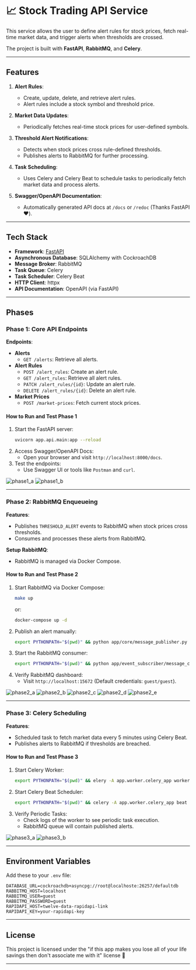 # 📈 Stock Trading API Service

This service allows the user to define alert rules for stock prices, fetch real-time market data, and trigger alerts when thresholds are crossed.

The project is built with **FastAPI**, **RabbitMQ**, and **Celery**.

---

## **Features**

1. **Alert Rules**:
   - Create, update, delete, and retrieve alert rules.
   - Alert rules include a stock symbol and threshold price.

2. **Market Data Updates**:
   - Periodically fetches real-time stock prices for user-defined symbols.

3. **Threshold Alert Notifications**:
   - Detects when stock prices cross rule-defined thresholds.
   - Publishes alerts to RabbitMQ for further processing.

4. **Task Scheduling**:
   - Uses Celery and Celery Beat to schedule tasks to periodically fetch market data and process alerts.

5. **Swagger/OpenAPI Documentation**:
   - Automatically generated API docs at `/docs` or `/redoc` (Thanks FastAPI ❤️).

---

## **Tech Stack**

- **Framework**: [FastAPI](https://fastapi.tiangolo.com/)
- **Asynchronous Database**: SQLAlchemy with CockroachDB
- **Message Broker**: RabbitMQ
- **Task Queue**: Celery
- **Task Scheduler**: Celery Beat
- **HTTP Client**: httpx
- **API Documentation**: OpenAPI (via FastAPI)

---

## **Phases**

### **Phase 1: Core API Endpoints**

**Endpoints**:
- **Alerts**
  - `GET /alerts`: Retrieve all alerts.
- **Alert Rules**
  - `POST /alert_rules`: Create an alert rule.
  - `GET /alert_rules`: Retrieve all alert rules.
  - `PATCH /alert_rules/{id}`: Update an alert rule.
  - `DELETE /alert_rules/{id}`: Delete an alert rule.
- **Market Prices**
  - `POST /market-prices`: Fetch current stock prices.

#### **How to Run and Test Phase 1**
1. Start the FastAPI server:
   ```bash
   uvicorn app.api.main:app --reload
   ```
2. Access Swagger/OpenAPI Docs:
   - Open your browser and visit `http://localhost:8000/docs`.
3. Test the endpoints:
   - Use Swagger UI or tools like `Postman` and `curl`.

![phase1_a](./imgs/phase1_a.png)
![phase1_b](./imgs/phase1_b.png)

---

### **Phase 2: RabbitMQ Enqueueing**

**Features**:
- Publishes `THRESHOLD_ALERT` events to RabbitMQ when stock prices cross thresholds.
- Consumes and processes these alerts from RabbitMQ.

**Setup RabbitMQ**:
- RabbitMQ is managed via Docker Compose.

#### **How to Run and Test Phase 2**
1. Start RabbitMQ via Docker Compose:
    ```bash
   make up
   ```
   or:
    ```bash
   docker-compose up -d
   ```
2. Publish an alert manually:
   ```bash
   export PYTHONPATH="$(pwd)" && python app/core/message_publisher.py
   ```
3. Start the RabbitMQ consumer:
   ```bash
   export PYTHONPATH="$(pwd)" && python app/event_subscriber/message_consumer.py
   ```
4. Verify RabbitMQ dashboard:
   - Visit `http://localhost:15672` (Default credentials: `guest/guest`).

![phase2_a](./imgs/phase2_a.png)
![phase2_b](./imgs/phase2_b.png)
![phase2_c](./imgs/phase2_c.png)
![phase2_d](./imgs/phase2_d.png)
![phase2_e](./imgs/phase2_e.png)


---

### **Phase 3: Celery Scheduling**

**Features**:
- Scheduled task to fetch market data every 5 minutes using Celery Beat.
- Publishes alerts to RabbitMQ if thresholds are breached.

#### **How to Run and Test Phase 3**
1. Start Celery Worker:
   ```bash
   export PYTHONPATH="$(pwd)" && elery -A app.worker.celery_app worker --loglevel=info
   ```
2. Start Celery Beat Scheduler:
   ```bash
   export PYTHONPATH="$(pwd)" && celery -A app.worker.celery_app beat --loglevel=info
   ```
3. Verify Periodic Tasks:
   - Check logs of the worker to see periodic task execution.
   - RabbitMQ queue will contain published alerts.

![phase3_a](./imgs/phase3_a.png)
![phase3_b](./imgs/phase3_b.png)


---

## **Environment Variables**

Add these to your `.env` file:
```
DATABASE_URL=cockroachdb+asyncpg://root@localhoste:26257/defaultdb
RABBITMQ_HOST=localhost
RABBITMQ_USER=guest
RABBITMQ_PASSWORD=guest
RAPIDAPI_HOST=twelve-data-rapidapi-link
RAPIDAPI_KEY=your-rapidapi-key
```

---

## **License**

This project is licensed under the "if this app makes you lose all of your life savings then don't associate me with it" license 💯

---
